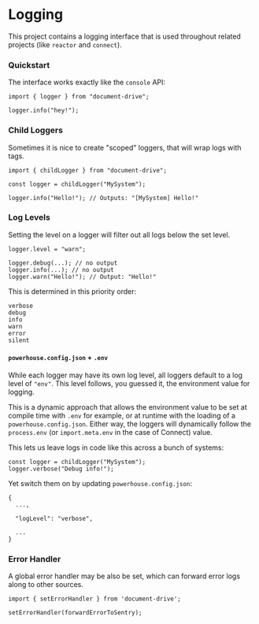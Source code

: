 # Logging

This project contains a logging interface that is used throughout related projects (like `reactor` and `connect`).

### Quickstart

The interface works exactly like the `console` API:

```
import { logger } from "document-drive";

logger.info("hey!");
```

### Child Loggers

Sometimes it is nice to create "scoped" loggers, that will wrap logs with tags.

```
import { childLogger } from "document-drive";

const logger = childLogger("MySystem");

logger.info("Hello!"); // Outputs: "[MySystem] Hello!"
```

### Log Levels

Setting the level on a logger will filter out all logs below the set level.

```
logger.level = "warn";

logger.debug(...); // no output
logger.info(...); // no output
logger.warn("Hello!"); // Output: "Hello!"
```

This is determined in this priority order:

```
verbose
debug
info
warn
error
silent
```

#### `powerhouse.config.json` + `.env`

While each logger may have its own log level, all loggers default to a log level of `"env"`. This level follows, you guessed it, the environment value for logging.

This is a dynamic approach that allows the environment value to be set at compile time with `.env` for example, or at runtime with the loading of a `powerhouse.config.json`. Either way, the loggers will dynamically follow the `process.env` (or `import.meta.env` in the case of Connect) value.

This lets us leave logs in code like this across a bunch of systems:

```
const logger = childLogger("MySystem");
logger.verbose("Debug info!");
```

Yet switch them on by updating `powerhouse.config.json`:

```
{
  ...,
  
  "logLevel": "verbose",
  
  ...
}
```

### Error Handler

A global error handler may be also be set, which can forward error logs along to other sources.

```
import { setErrorHandler } from 'document-drive';

setErrorHandler(forwardErrorToSentry);
```
